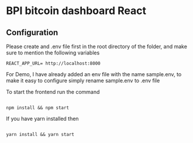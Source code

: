 # BPI bitcoin dashboard React

## Configuration

Please create and .env file first in the root directory of the folder, and make sure to mention the following variables

```
REACT_APP_URL= http://localhost:8000

```

For Demo, I have already added an env file with the name sample.env, to make it easy to configure simply rename sample.env to .env file

To start the frontend run the command 

```

npm install && npm start

```

If you have yarn installed then

```

yarn install && yarn start

```

